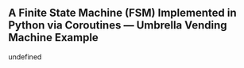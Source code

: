 ## A Finite State Machine (FSM) Implemented in Python via Coroutines — Umbrella Vending Machine Example

undefined